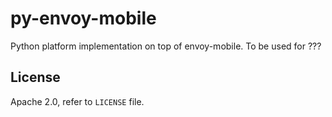 # py-envoy-mobile

Python platform implementation on top of envoy-mobile. To be used for ???

## License

Apache 2.0, refer to `LICENSE` file.
